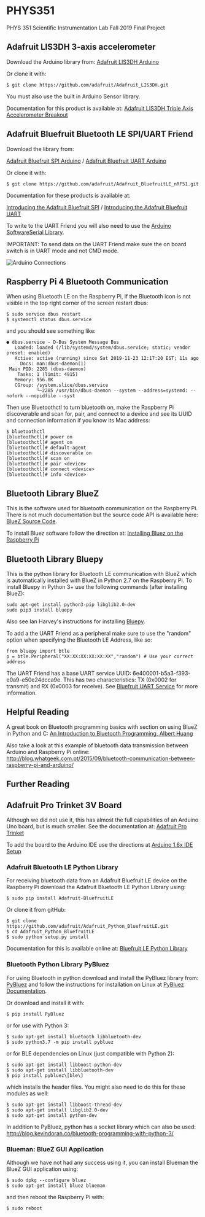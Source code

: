 # PHYS351
PHYS 351 Scientific Instrumentation Lab Fall 2019 Final Project

## Adafruit LIS3DH 3-axis accelerometer
Download the Arduino library from:
[Adafruit LIS3DH Arduino](https://learn.adafruit.com/adafruit-lis3dh-triple-axis-accelerometer-breakout/arduino)

Or clone it with:
```
$ git clone https://github.com/adafruit/Adafruit_LIS3DH.git
```

You must also use the built in Arduino Sensor library.

Documentation for this product is available at:
[Adafruit LIS3DH Triple Axis Accelerometer Breakout](https://cdn-learn.adafruit.com/downloads/pdf/adafruit-lis3dh-triple-axis-accelerometer-breakout.pdf)

## Adafruit Bluefruit Bluetooth LE SPI/UART Friend
Download the library from:

[Adafruit Bluefruit SPI Arduino](https://learn.adafruit.com/introducing-the-adafruit-bluefruit-spi-breakout/software) / [Adafruit Bluefruit UART Arduino](https://learn.adafruit.com/introducing-the-adafruit-bluefruit-le-uart-friend/software)

Or clone it with:
```
$ git clone https://github.com/adafruit/Adafruit_BluefruitLE_nRF51.git
```

Documentation for these products is available at:

[Introducing the Adafruit Bluefruit SPI](https://cdn-learn.adafruit.com/downloads/pdf/introducing-the-adafruit-bluefruit-spi-breakout.pdf) / [Introducing the Adafruit Bluefruit UART](https://cdn-learn.adafruit.com/downloads/pdf/introducing-the-adafruit-bluefruit-le-uart-friend.pdf)

To write to the UART Friend you will also need to use the [Arduino SoftwareSerial Library](https://www.arduino.cc/en/Reference/softwareSerial).

IMPORTANT: To send data on the UART Friend make sure the on board switch is in UART mode and not CMD mode.

![Arduino Connections](/Images/FritizingUARTLIS3DH.jpg)

## Raspberry Pi 4 Bluetooth Communication
When using Bluetooth LE on the Raspberry Pi, if the Bluetooth icon is not visible in the top right corner of the screen restart dbus:
```
$ sudo service dbus restart
$ systemctl status dbus.service
```
and you should see something like:
```
● dbus.service - D-Bus System Message Bus
   Loaded: loaded (/lib/systemd/system/dbus.service; static; vendor preset: enabled)
   Active: active (running) since Sat 2019-11-23 12:17:20 EST; 11s ago
     Docs: man:dbus-daemon(1)
 Main PID: 2285 (dbus-daemon)
    Tasks: 1 (limit: 4915)
   Memory: 956.0K
   CGroup: /system.slice/dbus.service
           └─2285 /usr/bin/dbus-daemon --system --address=systemd: --nofork --nopidfile --syst
```
Then use Bluetoothctl to turn bluetooth on, make the Raspberry Pi discoverable and scan for, pair, and connect to a device and see its UUID and connection information if you know its Mac address:
```
$ bluetoothctl
[bluetoothctl]# power on
[bluetoothctl]# agent on
[bluetoothctl]# default-agent
[bluetoothctl]# discoverable on
[bluetoothctl]# scan on
[bluetoothctl]# pair <device>
[bluetoothctl]# connect <device>
[bluetoothctl]# info <device>
```

## Bluetooth Library BlueZ
This is the software used for bluetooth communication on the Raspberry Pi.  There is not much documentation but the source code API is available here: [BlueZ Source Code](https://git.kernel.org/pub/scm/bluetooth/bluez.git/tree/).

To install Bluez software follow the direction at:
[Installing Bluez on the Raspberry Pi](https://learn.adafruit.com/install-bluez-on-the-raspberry-pi/installation)

## Bluetooth Library Bluepy
This is the python library for Bluetooth LE communication with BlueZ which is automatically installed with BlueZ in Python 2.7 on the Raspberry Pi.  To install Bluepy in Python 3+ use the following commands (after installing BlueZ):
```
sudo apt-get install python3-pip libglib2.0-dev
sudo pip3 install bluepy
```
Also see Ian Harvey's instructions for installing [Bluepy](https://github.com/IanHarvey/bluepy).

To add a the UART Friend as a peripheral make sure to use the "random" option when specifying the Bluetooth LE Address, like so:
```
from bluepy import btle
p = btle.Peripheral("XX:XX:XX:XX:XX:XX","random") # Use your correct address
```
The UART Friend has a base UART service UUID: 6e400001-b5a3-f393-e0a9-e50e24dcca9e.  This has two characteristics: TX (0x0002 for transmit) and RX (0x0003 for receive).  See [Bluefruit UART Service](https://learn.adafruit.com/introducing-the-adafruit-bluefruit-le-uart-friend/uart-service) for more information.

## Helpful Reading
A great book on Bluetooth programming basics with section on using BlueZ in Python and C:
[An Introduction to Bluetooth Programming, Albert Huang](https://people.csail.mit.edu/albert/bluez-intro/index.html)

Also take a look at this example of bluetooth data transmission between Arduino and Raspberry Pi online:
http://blog.whatgeek.com.pt/2015/09/bluetooth-communication-between-raspberry-pi-and-arduino/

## Further Reading

## Adafruit Pro Trinket 3V Board
Although we did not use it, this has almost the full capabilities of an Arduino Uno board, but is much smaller.  See the documentation at:
[Adafruit Pro Trinket](https://cdn-learn.adafruit.com/downloads/pdf/introducing-pro-trinket.pdf)

To add the board to the Arduino IDE use the directions at [Arduino 1.6x IDE Setup](https://learn.adafruit.com/adafruit-arduino-ide-setup/arduino-1-dot-6-x-ide)

### Adafruit Bluetooth LE Python Library
For receiving bluetooth data from an Adafruit Bluefruit LE device on the Raspberry Pi download the Adafruit Bluetooth LE Python Library using:
```
$ sudo pip install Adafruit-BluefruitLE
```

Or clone it from gitHub:
```
$ git clone https://github.com/adafruit/Adafruit_Python_BluefruitLE.git
$ cd Adafruit_Python_BluefruitLE
$ sudo python setup.py install
```
Documentation for this is available online at:
[Bluefruit LE Python Library](https://cdn-learn.adafruit.com/downloads/pdf/bluefruit-le-python-library.pdf)


### Bluetooth Python Library PyBluez
For using Bluetooth in python download and install the PyBluez library from:
[PyBluez](https://pypi.org/project/PyBluez/) and follow the instructions for installation on Linux at [PyBluez Documentation](https://pybluez.readthedocs.io/en/latest/install.html).

Or download and install it with:
```
$ pip install PyBluez
```
or for use with Python 3:
```
$ sudo apt-get install bluetooth libbluetooth-dev
$ sudo python3.7 -m pip install pybluez
```
or for BLE dependencies on Linux (just compatible with Python 2):
```
$ sudo apt-get install libboost-python-dev
$ sudo apt-get install libbluetooth-dev
$ pip install pybluez\[ble\]
```
which installs the header files. You might also need to do this for these modules as well:
```
$ sudo apt-get install libboost-thread-dev
$ sudo apt-get install libglib2.0-dev
$ sudo apt-get install python-dev
```
In addition to PyBluez, python has a socket library which can also be used:
http://blog.kevindoran.co/bluetooth-programming-with-python-3/

### Blueman: BlueZ GUI Application
Although we have not had any success using it, you can install Blueman the BlueZ GUI application using:
```
$ sudo dpkg --configure bluez
$ sudo apt-get install bluez blueman
```
and then reboot the Raspberry Pi with:
```
$ sudo reboot
```

